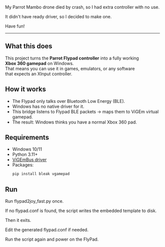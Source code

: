 My Parrot Mambo drone died by crash, so I had extra controller with no use.  

It didn't have ready driver, so I decided to make one.  

Have fun!  

---

## What this does
This project turns the **Parrot Flypad controller** into a fully working  
**Xbox 360 gamepad** on Windows.  
That means you can use it in games, emulators, or any software  
that expects an XInput controller.

## How it works
- The Flypad only talks over Bluetooth Low Energy (BLE).  
- Windows has no native driver for it.  
- This bridge listens to Flypad BLE packets → maps them to ViGEm virtual gamepad.  
- The result: Windows thinks you have a normal Xbox 360 pad.

## Requirements
- Windows 10/11  
- Python 3.11+  
- [ViGEmBus driver](https://vigem.org/)  
- Packages:  
  ```bash
  pip install bleak vgamepad

## Run

Run flypad2joy_fast.py once.

If no flypad.conf is found, the script writes the embedded template to disk.

Then it exits.

Edit the generated flypad.conf if needed.

Run the script again and power on the FlyPad.

